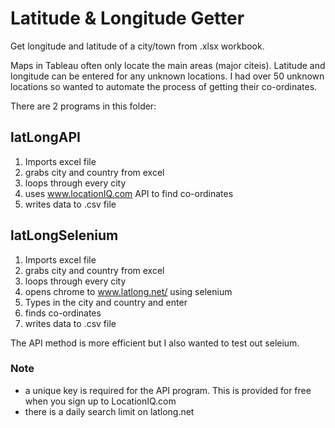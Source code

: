 # Latitude & Longitude Getter
Get longitude and latitude of a city/town from .xlsx workbook.

Maps in Tableau often only locate the main areas (major citeis). Latitude and longitude can be entered for any unknown locations.
I had over 50 unknown locations so wanted to automate the process of getting their co-ordinates.

There are 2 programs in this folder:

## latLongAPI

  1. Imports excel file
  2. grabs city and country from excel
  3. loops through every city
  4. uses www.locationIQ.com API to find co-ordinates
  5. writes data to .csv file
  
## latLongSelenium
  1. Imports excel file
  2. grabs city and country from excel
  3. loops through every city
  4. opens chrome to www.latlong.net/ using selenium
  5. Types in the city and country and enter
  6. finds co-ordinates
  7. writes data to .csv file
  
The API method is more efficient but I also wanted to test out seleium.

### Note
- a unique key is required for the API program. This is provided for free when you sign up to LocationIQ.com
- there is a daily search limit on latlong.net
